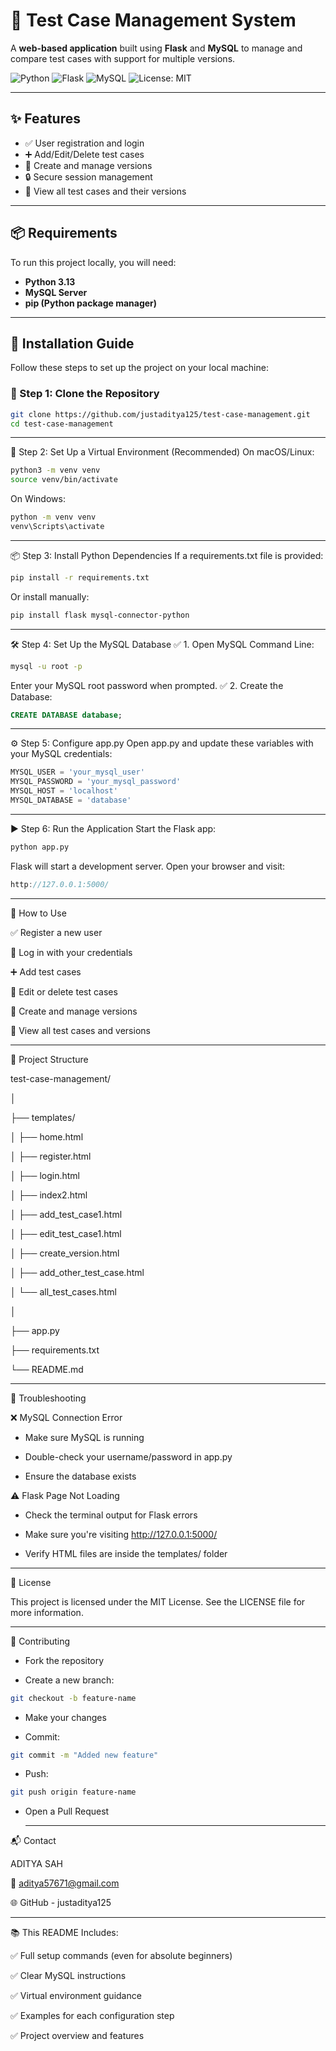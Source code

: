 # 🚀 Test Case Management System

A **web-based application** built using **Flask** and **MySQL** to manage and compare test cases with support for multiple versions.

![Python](https://img.shields.io/badge/Python-3.x-blue.svg)
![Flask](https://img.shields.io/badge/Flask-%23000.svg?style=flat&logo=flask&logoColor=white)
![MySQL](https://img.shields.io/badge/MySQL-005C84?style=flat&logo=mysql&logoColor=white)
![License: MIT](https://img.shields.io/badge/License-MIT-yellow.svg)

---

## ✨ Features

- ✅ User registration and login  
- ➕ Add/Edit/Delete test cases  
- 🧬 Create and manage versions  
- 🔒 Secure session management  
- 📄 View all test cases and their versions  

---

## 📦 Requirements

To run this project locally, you will need:

- **Python 3.13**  
- **MySQL Server**  
- **pip (Python package manager)**  

---

## 🔧 Installation Guide

Follow these steps to set up the project on your local machine:

### 📁 Step 1: Clone the Repository

```bash
git clone https://github.com/justaditya125/test-case-management.git
cd test-case-management
```

---

🐍 Step 2: Set Up a Virtual Environment (Recommended)
On macOS/Linux:
```bash
python3 -m venv venv
source venv/bin/activate
```

On Windows:
```bash
python -m venv venv
venv\Scripts\activate
```

---

📦 Step 3: Install Python Dependencies
If a requirements.txt file is provided:
```bash
pip install -r requirements.txt
```

Or install manually:
```bash
pip install flask mysql-connector-python
```

---

🛠️ Step 4: Set Up the MySQL Database
✅ 1. Open MySQL Command Line:
```bash
mysql -u root -p
```

Enter your MySQL root password when prompted.
✅ 2. Create the Database:
```sql
CREATE DATABASE database;
```

---

⚙️ Step 5: Configure app.py
Open app.py and update these variables with your MySQL credentials:
```python
MYSQL_USER = 'your_mysql_user'
MYSQL_PASSWORD = 'your_mysql_password'
MYSQL_HOST = 'localhost'
MYSQL_DATABASE = 'database'
```

--- 

▶️ Step 6: Run the Application
Start the Flask app:
```bash
python app.py
```

Flask will start a development server. Open your browser and visit:
```cpp
http://127.0.0.1:5000/
```
---

🧪 How to Use

✅ Register a new user

🔐 Log in with your credentials

➕ Add test cases

📝 Edit or delete test cases

🧬 Create and manage versions

📄 View all test cases and versions

---

📁 Project Structure

test-case-management/

│

├── templates/

│   ├── home.html

│   ├── register.html

│   ├── login.html

│   ├── index2.html

│   ├── add_test_case1.html

│   ├── edit_test_case1.html

│   ├── create_version.html

│   ├── add_other_test_case.html

│   └── all_test_cases.html

│

├── app.py

├── requirements.txt

└── README.md


---

🧰 Troubleshooting

❌ MySQL Connection Error

- Make sure MySQL is running

- Double-check your username/password in app.py

- Ensure the database exists

⚠️ Flask Page Not Loading

- Check the terminal output for Flask errors

- Make sure you're visiting http://127.0.0.1:5000/

- Verify HTML files are inside the templates/ folder

---

📄 License

This project is licensed under the MIT License.
See the LICENSE file for more information.

---

🤝 Contributing

- Fork the repository

- Create a new branch:
```bash
git checkout -b feature-name
```

- Make your changes

- Commit:
```bash
git commit -m "Added new feature"
```

- Push:
```bash
git push origin feature-name
```

- Open a Pull Request

  ---

📬 Contact

ADITYA SAH

📧 aditya57671@gmail.com

🌐 GitHub - justaditya125

---

📚 This README Includes:

✅ Full setup commands (even for absolute beginners)

✅ Clear MySQL instructions

✅ Virtual environment guidance

✅ Examples for each configuration step

✅ Project overview and features









